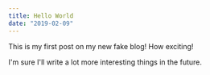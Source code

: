 ```yaml
---
title: Hello World
date: "2019-02-09"
---
```


This is my first post on my new fake blog! How exciting!

I'm sure I'll write a lot more interesting things in the future.
